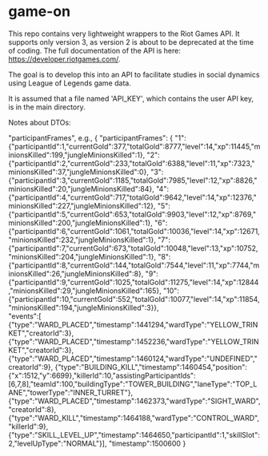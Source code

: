 # game-on

This repo contains very lightweight wrappers to the Riot Games API. It supports only version 3, as version 2 is about to be deprecated at the time of coding. The full documentation of the API is here: https://developer.riotgames.com/.

The goal is to develop this into an API to facilitate studies in social dynamics using League of Legends game data.

It is assumed that a file named 'API_KEY', which contains the user API key, is in the main directory.

Notes about DTOs:

"participantFrames", e.g.,
	{
	"participantFrames":
	{
	"1":{"participantId":1,"currentGold":377,"totalGold":8777,"level":14,"xp":11445,"minionsKilled":199,"jungleMinionsKilled":1},
	"2":{"participantId":2,"currentGold":233,"totalGold":6388,"level":11,"xp":7323,"minionsKilled":37,"jungleMinionsKilled":0},
	"3":{"participantId":3,"currentGold":1185,"totalGold":7985,"level":12,"xp":8826,"minionsKilled":20,"jungleMinionsKilled":84},
	"4":{"participantId":4,"currentGold":717,"totalGold":9642,"level":14,"xp":12376,"minionsKilled":227,"jungleMinionsKilled":12},
	"5":{"participantId":5,"currentGold":653,"totalGold":9903,"level":12,"xp":8769,"minionsKilled":200,"jungleMinionsKilled":1},
	"6":{"participantId":6,"currentGold":1061,"totalGold":10036,"level":14,"xp":12671,"minionsKilled":232,"jungleMinionsKilled":1},
	"7":{"participantId":7,"currentGold":673,"totalGold":10048,"level":13,"xp":10752,"minionsKilled":204,"jungleMinionsKilled":1},
	"8":{"participantId":8,"currentGold":144,"totalGold":7544,"level":11,"xp":7744,"minionsKilled":26,"jungleMinionsKilled":8},
	"9":{"participantId":9,"currentGold":1025,"totalGold":11275,"level":14,"xp":12844,"minionsKilled":29,"jungleMinionsKilled":165},
	"10":{"participantId":10,"currentGold":552,"totalGold":10077,"level":14,"xp":11854,"minionsKilled":194,"jungleMinionsKilled":3}},	
	"events":[
	{"type":"WARD_PLACED","timestamp":1441294,"wardType":"YELLOW_TRINKET","creatorId":3},
	{"type":"WARD_PLACED","timestamp":1452236,"wardType":"YELLOW_TRINKET","creatorId":3},
	{"type":"WARD_PLACED","timestamp":1460124,"wardType":"UNDEFINED","creatorId":9},
	{"type":"BUILDING_KILL","timestamp":1460454,"position":{"x":1512,"y":6699},"killerId":10,"assistingParticipantIds":[6,7,8],"teamId":100,"buildingType":"TOWER_BUILDING","laneType":"TOP_LANE","towerType":"INNER_TURRET"},
	{"type":"WARD_PLACED","timestamp":1462373,"wardType":"SIGHT_WARD","creatorId":8},
	{"type":"WARD_KILL","timestamp":1464188,"wardType":"CONTROL_WARD","killerId":9},
	{"type":"SKILL_LEVEL_UP","timestamp":1464650,"participantId":1,"skillSlot":2,"levelUpType":"NORMAL"}],
	"timestamp":1500600
	}
	

